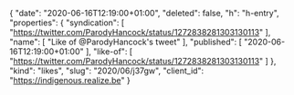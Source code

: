 {
  "date": "2020-06-16T12:19:00+01:00",
  "deleted": false,
  "h": "h-entry",
  "properties": {
    "syndication": [
      "https://twitter.com/ParodyHancock/status/1272838281303130113"
    ],
    "name": [
      "Like of @ParodyHancock's tweet"
    ],
    "published": [
      "2020-06-16T12:19:00+01:00"
    ],
    "like-of": [
      "https://twitter.com/ParodyHancock/status/1272838281303130113"
    ]
  },
  "kind": "likes",
  "slug": "2020/06/j37gw",
  "client_id": "https://indigenous.realize.be"
}
